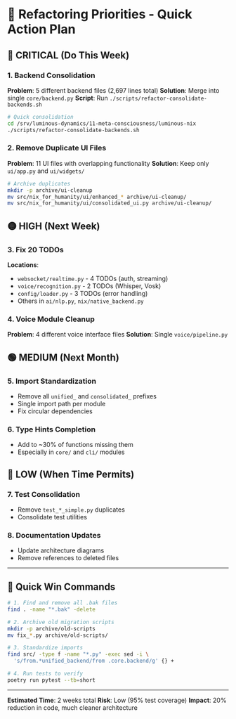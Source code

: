 # 🎯 Refactoring Priorities - Quick Action Plan

## 🔴 CRITICAL (Do This Week)

### 1. Backend Consolidation
**Problem**: 5 different backend files (2,697 lines total)
**Solution**: Merge into single `core/backend.py`
**Script**: Run `./scripts/refactor-consolidate-backends.sh`

```bash
# Quick consolidation
cd /srv/luminous-dynamics/11-meta-consciousness/luminous-nix
./scripts/refactor-consolidate-backends.sh
```

### 2. Remove Duplicate UI Files
**Problem**: 11 UI files with overlapping functionality
**Solution**: Keep only `ui/app.py` and `ui/widgets/`

```bash
# Archive duplicates
mkdir -p archive/ui-cleanup
mv src/nix_for_humanity/ui/enhanced_* archive/ui-cleanup/
mv src/nix_for_humanity/ui/consolidated_ui.py archive/ui-cleanup/
```

## 🟡 HIGH (Next Week)

### 3. Fix 20 TODOs
**Locations**:
- `websocket/realtime.py` - 4 TODOs (auth, streaming)
- `voice/recognition.py` - 2 TODOs (Whisper, Vosk)
- `config/loader.py` - 3 TODOs (error handling)
- Others in `ai/nlp.py`, `nix/native_backend.py`

### 4. Voice Module Cleanup
**Problem**: 4 different voice interface files
**Solution**: Single `voice/pipeline.py`

## 🟢 MEDIUM (Next Month)

### 5. Import Standardization
- Remove all `unified_` and `consolidated_` prefixes
- Single import path per module
- Fix circular dependencies

### 6. Type Hints Completion
- Add to ~30% of functions missing them
- Especially in `core/` and `cli/` modules

## 🔵 LOW (When Time Permits)

### 7. Test Consolidation
- Remove `test_*_simple.py` duplicates
- Consolidate test utilities

### 8. Documentation Updates
- Update architecture diagrams
- Remove references to deleted files

---

## 🚀 Quick Win Commands

```bash
# 1. Find and remove all .bak files
find . -name "*.bak" -delete

# 2. Archive old migration scripts
mkdir -p archive/old-scripts
mv fix_*.py archive/old-scripts/

# 3. Standardize imports
find src/ -type f -name "*.py" -exec sed -i \
  's/from.*unified_backend/from .core.backend/g' {} +

# 4. Run tests to verify
poetry run pytest --tb=short
```

---

**Estimated Time**: 2 weeks total
**Risk**: Low (95% test coverage)
**Impact**: 20% reduction in code, much cleaner architecture
